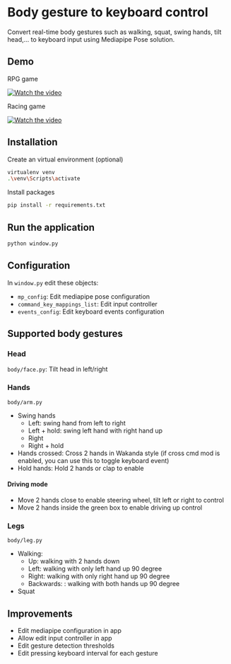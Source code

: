 # Body gesture to keyboard control

Convert real-time body gestures such as walking, squat, swing hands, tilt head,... to keyboard input using Mediapipe Pose solution.

## Demo

RPG game

[![Watch the video](https://img.youtube.com/vi/nMx1VlgjfBw/default.jpg)](https://youtu.be/nMx1VlgjfBw)

Racing game

[![Watch the video](https://img.youtube.com/vi/gAEEKOdsAxs/default.jpg)](https://youtu.be/gAEEKOdsAxs)

## Installation

Create an virtual environment (optional)

```sh
virtualenv venv
.\venv\Scripts\activate
```

Install packages

```sh
pip install -r requirements.txt
```

## Run the application

```sh
python window.py
```

## Configuration

In `window.py` edit these objects:

- `mp_config`: Edit mediapipe pose configuration
- `command_key_mappings_list`: Edit input controller
- `events_config`: Edit keyboard events configuration

## Supported body gestures

### Head

`body/face.py`: Tilt head in left/right

### Hands

`body/arm.py`

- Swing hands
  - Left: swing hand from left to right
  - Left + hold: swing left hand with right hand up
  - Right
  - Right + hold
- Hands crossed: Cross 2 hands in Wakanda style (if cross cmd mod is enabled, you can use this to toggle keyboard event)
- Hold hands: Hold 2 hands or clap to enable

#### Driving mode

- Move 2 hands close to enable steering wheel, tilt left or right to control
- Move 2 hands inside the green box to enable driving up control

### Legs

`body/leg.py`

- Walking:
  - Up: walking with 2 hands down
  - Left: walking with only left hand up 90 degree
  - Right: walking with only right hand up 90 degree
  - Backwards: : walking with both hands up 90 degree
- Squat

## Improvements

- Edit mediapipe configuration in app
- Allow edit input controller in app
- Edit gesture detection thresholds
- Edit pressing keyboard interval for each gesture
